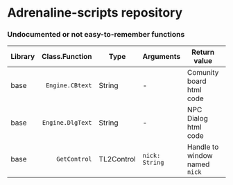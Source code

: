 # Adrenaline-scripts repository
### Undocumented or not easy-to-remember functions
Library| Class.Function  |Type        |Arguments      | Return value                | Comment
-------| ---------------:|----------  |------------   |------------------------     | ---
base   |`Engine.CBtext`  | String     | -             |Comunity board html code     | 
base   |`Engine.DlgText` | String     | -             |NPC Dialog html code         | 
base   |`GetControl`     | TL2Control |`nick: String` |Handle to window named `nick`| 

